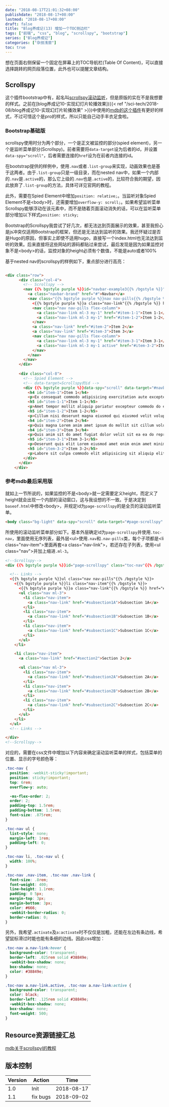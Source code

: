 ```yaml
---
date: "2018-08-17T21:01:32+08:00"
publishdate: "2018-08-17+08:00"
lastmod: "2018-08-17+08:00"
draft: false
title: "Blog养成记(13) 增加一个TOC侧边栏"
tags: ["前端", "css", "blog", "scrollspy", "bootstrap"]
series: ["Blog养成记"]
categories: ["杂技浅尝"]
toc: true
---
```


想在页面右侧保留一个固定在屏幕上的TOC导航栏(Table Of Content)，可以直接选择跳转的网页段落位置，此外也可以提醒文章结构。

## Scrollspy

这个插件bootstrap中有，起名叫[scrollspy滚动监听](https://getbootstrap.com/docs/4.1/components/scrollspy)，但是原版的实在不是我想要的样式。之前在[blog养成记10-实现幻灯片轮播效果]({{< ref "/sci-tech/2018-08/blog养成记10-实现幻灯片轮播效果" >}})中使用的[mdb的这个插件](https://mdbootstrap.com/javascript/scrollspy/#mdb-scrollspy)有更好的样式，不过可惜这个是pro的样式，所以只能自己动手丰衣足食啦。

### Bootstrap基础版

scrollspy使用时分为两个部分，一个是正文被监控的部分(spied element)，另一个是监听菜单部分(Scrollspy)。前者需要将`data-target`设为后者的id，并设置`data-spy="scroll"`，后者需要连接的`href`设为在前者内连接的id。


在bootstrap提供的样例中，使用`.nav`或者`.list-group`来实现，动画效果也是基于这两者。由于`.list-group`只是一级目录，而在nested nav中，如果一个内部的`.nav`是`.active`的，那么它上级的`.nav`也是`.active`的，比较符合我的期望，因此放弃了`.list-group`的方法，具体可详见官网的教程。

此外，需要在Spied Element中增加`position: relative;`。当监听对象Spied Element不是\<body\>时，还需要增加`overflow-y: scroll;`。如果希望监听菜单Scrollspy能够浮动在该元素中，而不是随着页面滚动消失的话，可以在监听菜单部分增加以下样式`position: sticky;`

Bootstrap的Scrollspy我尝试了好几次，都无法达到页面展示的效果，甚至我担心是js冲突仅适用Bootstrap的框架，但还是无法达到监听的效果。我还怀疑过是否是Hugo的原因，但事实上即使不适用hugo，直接写一个index.html也无法达到监听的效果。后来直接将这些网站的源码都贴过来尝试，最后发现是因为如果监控对象不是\<body\>的话，监控对象的height必须有个数值，不能是auto或者100%

基于nested nav的scrollspy的样例如下，重点部分进行高亮：

```html

<div class="row">
      <div class="col-4">
        <!-- Scrollspy -->
        <nav {{% bgstyle purple %}}id="navbar-example3{{% /bgstyle %}}" class="navbar navbar-light bg-light flex-column"  style="{{% bgstyle purple %}}position: sticky;{{% /bgstyle %}} top:6rem;">
          <a class="navbar-brand" href="#">Navbar</a>
          <nav class="{{% bgstyle purple %}}nav nav-pills{{% /bgstyle %}} flex-column">
            <{{% bgstyle purple %}}a class="nav-link"{{% /bgstyle %}} href="#item-1">Item 1</a>
            <nav class="nav nav-pills flex-column">
              <a class="nav-link ml-3 my-1" href="#item-1-1">Item 1-1</a>
              <a class="nav-link ml-3 my-1" href="#item-1-2">Item 1-2</a>
            </nav>
            <a class="nav-link" href="#item-2">Item 2</a>
            <a class="nav-link" href="#item-3">Item 3</a>
            <nav class="nav nav-pills flex-column">
              <a class="nav-link ml-3 my-1" href="#item-3-1">Item 3-1</a>
              <a class="nav-link ml-3 my-1 active" href="#item-3-2">Item 3-2</a>
            </nav>
          </nav>
        </nav>
      </div>
      
      <div class="col-8">
        <!-- Spied Element -->
        <!-- data-target=Scrollspy的id --> 
        <div {{% bgstyle purple %}}data-spy="scroll" data-target="#navbar-example3" data-offset="0"{{% /bgstyle %}} style="{{% bgstyle purple %}}position: relative; height: 500px; overflow: auto;{{% /bgstyle %}}">
          <h4 id="item-1">Item 1</h4>
          <p>Ex consequat commodo adipisicing exercitation aute excepteur occaecat ullamco duis aliqua id magna ullamco eu. Do aute ipsum ipsum ullamco cillum consectetur ut et aute consectetur labore. Fugiat laborum incididunt tempor eu consequat enim dolore proident. Qui laborum do non excepteur nulla magna eiusmod consectetur in. Aliqua et aliqua officia quis et incididunt voluptate non anim reprehenderit adipisicing dolore ut consequat deserunt mollit dolore. Aliquip nulla enim veniam non fugiat id cupidatat nulla elit cupidatat commodo velit ut eiusmod cupidatat elit dolore.</p>
          <h5 id="item-1-1">Item 1-1</h5>
          <p>Amet tempor mollit aliquip pariatur excepteur commodo do ea cillum commodo Lorem et occaecat elit qui et. Aliquip labore ex ex esse voluptate occaecat Lorem ullamco deserunt. Aliqua cillum excepteur irure consequat id quis ea. Sit proident ullamco aute magna pariatur nostrud labore. Reprehenderit aliqua commodo eiusmod aliquip est do duis amet proident magna consectetur consequat eu commodo fugiat non quis. Enim aliquip exercitation ullamco adipisicing voluptate excepteur minim exercitation minim minim commodo adipisicing exercitation officia nisi adipisicing. Anim id duis qui consequat labore adipisicing sint dolor elit cillum anim et fugiat.</p>
          <h5 id="item-1-2">Item 1-2</h5>
          <p>Cillum nisi deserunt magna eiusmod qui eiusmod velit voluptate pariatur laborum sunt enim. Irure laboris mollit consequat incididunt sint et culpa culpa incididunt adipisicing magna magna occaecat. Nulla ipsum cillum eiusmod sint elit excepteur ea labore enim consectetur in labore anim. Proident ullamco ipsum esse elit ut Lorem eiusmod dolor et eiusmod. Anim occaecat nulla in non consequat eiusmod velit incididunt.</p>
          <h4 id="item-2">Item 2</h4>
          <p>Quis magna Lorem anim amet ipsum do mollit sit cillum voluptate ex nulla tempor. Laborum consequat non elit enim exercitation cillum aliqua consequat id aliqua. Esse ex consectetur mollit voluptate est in duis laboris ad sit ipsum anim Lorem. Incididunt veniam velit elit elit veniam Lorem aliqua quis ullamco deserunt sit enim elit aliqua esse irure. Laborum nisi sit est tempor laborum mollit labore officia laborum excepteur commodo non commodo dolor excepteur commodo. Ipsum fugiat ex est consectetur ipsum commodo tempor sunt in proident.</p>
          <h4 id="item-3">Item 3</h4>
          <p>Quis anim sit do amet fugiat dolor velit sit ea ea do reprehenderit culpa duis. Nostrud aliqua ipsum fugiat minim proident occaecat excepteur aliquip culpa aute tempor reprehenderit. Deserunt tempor mollit elit ex pariatur dolore velit fugiat mollit culpa irure ullamco est ex ullamco excepteur.</p>
          <h5 id="item-3-1">Item 3-1</h5>
          <p>Deserunt quis elit Lorem eiusmod amet enim enim amet minim Lorem proident nostrud. Ea id dolore anim exercitation aute fugiat labore voluptate cillum do laboris labore. Ex velit exercitation nisi enim labore reprehenderit labore nostrud ut ut. Esse officia sunt duis aliquip ullamco tempor eiusmod deserunt irure nostrud irure. Ullamco proident veniam laboris ea consectetur magna sunt ex exercitation aliquip minim enim culpa occaecat exercitation. Est tempor excepteur aliquip laborum consequat do deserunt laborum esse eiusmod irure proident ipsum esse qui.</p>
          <h5 id="item-3-2">Item 3-2</h5>
          <p>Labore sit culpa commodo elit adipisicing sit aliquip elit proident voluptate minim mollit nostrud aute reprehenderit do. Mollit excepteur eu Lorem ipsum anim commodo sint labore Lorem in exercitation velit incididunt. Occaecat consectetur nisi in occaecat proident minim enim sunt reprehenderit exercitation cupidatat et do officia. Aliquip consequat ad labore labore mollit ut amet. Sit pariatur tempor proident in veniam culpa aliqua excepteur elit magna fugiat eiusmod amet officia.</p>
        </div>
      </div>
    </div>

```

### 参考mdb最后采用版

就如上一节所说的，如果监控的不是\<body\>就一定需要定义height，而定义了height就会出现一个内部的滚动窗口，这与我设想的不一致。于是决定到`baseof.html`中修改\<body\>，并规定id为`page-scrollspy`的是全页的滚动监听菜单。

```html
<body class="bg-light" data-spy="scroll" data-target="#page-scrollspy" data-offset="90">
```

所使用的滚动监听菜单部分如下。基本外层确定id为`page-scrollspy`并使用`.toc-nav`，里面使用无序列表，最外层\<ul\>使用`.nav`和`.nav-pills`类，每个子项都是\<li class="nav-item"\>里面再套\<a class="nav-link"\>，若还存在子列表，使用\<ul class="nav"\>并加上缩进`.ml-3`。

```html
<!--Scrollspy-->
<div {{% bgstyle purple %}}id="page-scrollspy" class="toc-nav"{{% /bgstyle %}}>

  <!-- Links -->
  <{{% bgstyle purple %}}ul class="nav nav-pills"{{% /bgstyle %}}>
    <{{% bgstyle purple %}}li class="nav-item"{{% /bgstyle %}}>
      <{{% bgstyle purple %}}a class="nav-link"{{% /bgstyle %}} href="#section1">Section 1</a>
      <ul class="nav ml-3">
        <li class="nav-item">
          <a class="nav-link" href="#subsection1A">Subsection 1A</a>
        </li>
        <li class="nav-item">
          <a class="nav-link" href="#subsection1B">Subsection 1B</a>
        </li>
        <li class="nav-item">
          <a class="nav-link" href="#subsection1C">Subsection 1C</a>
        </li>
      </ul>
    </li>

    <li class="nav-item">
      <a class="nav-link" href="#section2">Section 2</a>

      <ul class="nav ml-3">
        <li class="nav-item">
          <a class="nav-link" href="#subsection2A">Subsection 2A</a>
        </li>
        <li class="nav-item">
          <a class="nav-link" href="#subsection2B">Subsection 2B</a>
        </li>
        <li class="nav-item">
          <a class="nav-link" href="#subsection2C">Subsection 2C</a>
        </li>
      </ul>
    </li>
  </ul>
  <!-- Links -->

</div>
<!--Scrollspy-->
```

对应的，需要在css文件中增加以下内容来确定滚动监听菜单的样式，包括菜单的位置、显示的字号颜色等：

```css
.toc-nav {
  position: -webkit-sticky!important;
  position: sticky!important;
  top: 6rem;
  overflow-y: auto;

  -ms-flex-order: 2;
  order: 2;
  padding-top: 1.5rem;
  padding-bottom: 1.5rem;
  font-size: .875rem; 
}

.toc-nav ul {
  list-style: none;
  margin-left: 1rem;
  padding-left: 0;
}

.toc-nav li, .toc-nav ul {
  width: 100%;
}

.toc-nav .nav-item, .toc-nav .nav-link {
  font-size: .8rem;
  font-weight: 400;
  line-height: 1.1rem;
  padding: 0 5px;
  margin-top: 3px;
  margin-bottom: 3px;
  color: #666;
  -webkit-border-radius: 0;
  border-radius: 0;
}
```

另外，我希望`.activate`及`a:activate`时不仅仅是加粗，还能在左边有条边线，希望鼠标滑过时能也能有条细的边线。因此css增加：

```css
.toc-nav a.nav-link:hover {
  background-color: transparent;
  border-left: .025rem solid #38849e;
  -webkit-box-shadow: none;
  box-shadow: none;
  color: #38849e; 
}

.toc-nav a.nav-link.active, .toc-nav a.nav-link:active {
  background-color: transparent;
  color: black; 
  border-left: .125rem solid #38849e;
  -webkit-box-shadow: none;
  box-shadow: none;
  font-weight: 500;
} 

```



## Resource资源链接汇总

[mdb关于scrollspyl的教程](https://mdbootstrap.com/javascript/scrollspy/#mdb-scrollspy)

## 版本控制

| Version | Action   | Time       |
| ------- | -------- | ---------- |
| 1.0     | Init     | 2018-08-17 |
| 1.1     | fix bugs | 2018-09-02 |
